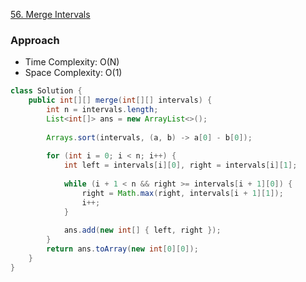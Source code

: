 
[56. Merge Intervals](https://leetcode.com/problems/merge-intervals/)

### Approach 

- Time Complexity: O(N)
- Space Complexity: O(1)

```java
class Solution {
    public int[][] merge(int[][] intervals) {
        int n = intervals.length;
        List<int[]> ans = new ArrayList<>();
        
        Arrays.sort(intervals, (a, b) -> a[0] - b[0]);
        
        for (int i = 0; i < n; i++) {
            int left = intervals[i][0], right = intervals[i][1];
            
            while (i + 1 < n && right >= intervals[i + 1][0]) {
                right = Math.max(right, intervals[i + 1][1]);
                i++;
            }
            
            ans.add(new int[] { left, right });
        }
        return ans.toArray(new int[0][0]);
    }
}
```